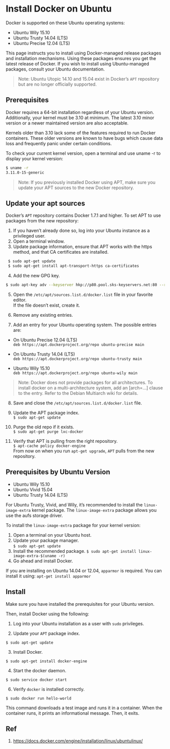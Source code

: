 # Install Docker on Ubuntu

Docker is supported on these Ubuntu operating systems:

* Ubuntu Wily 15.10
* Ubuntu Trusty 14.04 (LTS)
* Ubuntu Precise 12.04 (LTS)

This page instructs you to install using Docker-managed release packages and installation mechanisms. Using these packages ensures you get the latest release of Docker. If you wish to install using Ubuntu-managed packages, consult your Ubuntu documentation.

> Note: Ubuntu Utopic 14.10 and 15.04 exist in Docker’s `APT` repository but are no longer officially supported.

## Prerequisites
Docker requires a 64-bit installation regardless of your Ubuntu version. Additionally, your kernel must be 3.10 at minimum. The latest 3.10 minor version or a newer maintained version are also acceptable.

Kernels older than 3.10 lack some of the features required to run Docker containers. These older versions are known to have bugs which cause data loss and frequently panic under certain conditions.

To check your current kernel version, open a terminal and use uname -r to display your kernel version:
```bash
$ uname -r
3.11.0-15-generic
```
> Note: If you previously installed Docker using APT, make sure you update your APT sources to the new Docker repository.

## Update your apt sources
Docker’s `APT` repository contains Docker 1.7.1 and higher. To set APT to use packages from the new repository:

1. If you haven’t already done so, log into your Ubuntu instance as a privileged user.
2. Open a terminal window.
3. Update package information, ensure that APT works with the https method, and that CA certificates are installed.
```bash
 $ sudo apt-get update
 $ sudo apt-get install apt-transport-https ca-certificates
 ```
4. Add the new GPG key.
```bash
$ sudo apt-key adv --keyserver hkp://p80.pool.sks-keyservers.net:80 --recv-keys 58118E89F3A912897C070ADBF76221572C52609D
```
5. Open the `/etc/apt/sources.list.d/docker.list` file in your favorite editor.  
If the file doesn’t exist, create it.

6. Remove any existing entries.
7. Add an entry for your Ubuntu operating system. The possible entries are:

  * On Ubuntu Precise 12.04 (LTS)  
`deb https://apt.dockerproject.org/repo ubuntu-precise main`

  * On Ubuntu Trusty 14.04 (LTS)  
`deb https://apt.dockerproject.org/repo ubuntu-trusty main`

  * Ubuntu Wily 15.10  
`deb https://apt.dockerproject.org/repo ubuntu-wily main`
> Note: Docker does not provide packages for all architectures. To install docker on a multi-architecture system, add an [arch=...] clause to the entry. Refer to the Debian Multiarch wiki for details.

8. Save and close the `/etc/apt/sources.list.d/docker.list` file.

9. Update the APT package index.  
`$ sudo apt-get update`  
10. Purge the old repo if it exists.  
`$ sudo apt-get purge lxc-docker`
11. Verify that APT is pulling from the right repository.  
`$ apt-cache policy docker-engine`  
From now on when you run `apt-get upgrade`, `APT` pulls from the new repository.

## Prerequisites by Ubuntu Version
* Ubuntu Wily 15.10
* Ubuntu Vivid 15.04
* Ubuntu Trusty 14.04 (LTS)

For Ubuntu Trusty, Vivid, and Wily, it’s recommended to install the `linux-image-extra` kernel package. The `linux-image-extra` package allows you use the aufs storage driver.

To install the `linux-image-extra` package for your kernel version:

1. Open a terminal on your Ubuntu host.
2. Update your package manager.  
`$ sudo apt-get update`
3. Install the recommended package.
`$ sudo apt-get install linux-image-extra-$(uname -r)`
4. Go ahead and install Docker.

If you are installing on Ubuntu 14.04 or 12.04, `apparmor` is required. You can install it using: `apt-get install apparmor`

## Install
Make sure you have installed the prerequisites for your Ubuntu version.

Then, install Docker using the following:

1. Log into your Ubuntu installation as a user with `sudo` privileges.

2. Update your `APT` package index.
```
$ sudo apt-get update
```
3. Install Docker.
```
$ sudo apt-get install docker-engine
```
4. Start the docker daemon.
```
$ sudo service docker start
```
6. Verify `docker` is installed correctly.
```
$ sudo docker run hello-world
```

This command downloads a test image and runs it in a container. When the container runs, it prints an informational message. Then, it exits.
## Ref
1. https://docs.docker.com/engine/installation/linux/ubuntulinux/
